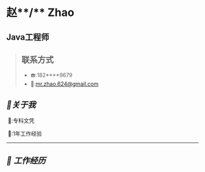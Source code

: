 # 赵**/** Zhao

##  Java工程师

> ## 联系方式
>
> - :telephone::182****9679
> - :email::mr.zhao.624@gmail.com

## ***:bookmark:关于我***

​	:star2::专科文凭

​	:star2::1年工作经验

***

## ***:bookmark: 工作经历***





